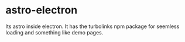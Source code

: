 # astro-electron
Its astro inside electron. 
It has the turbolinks npm package for seemless loading and something like demo pages.
